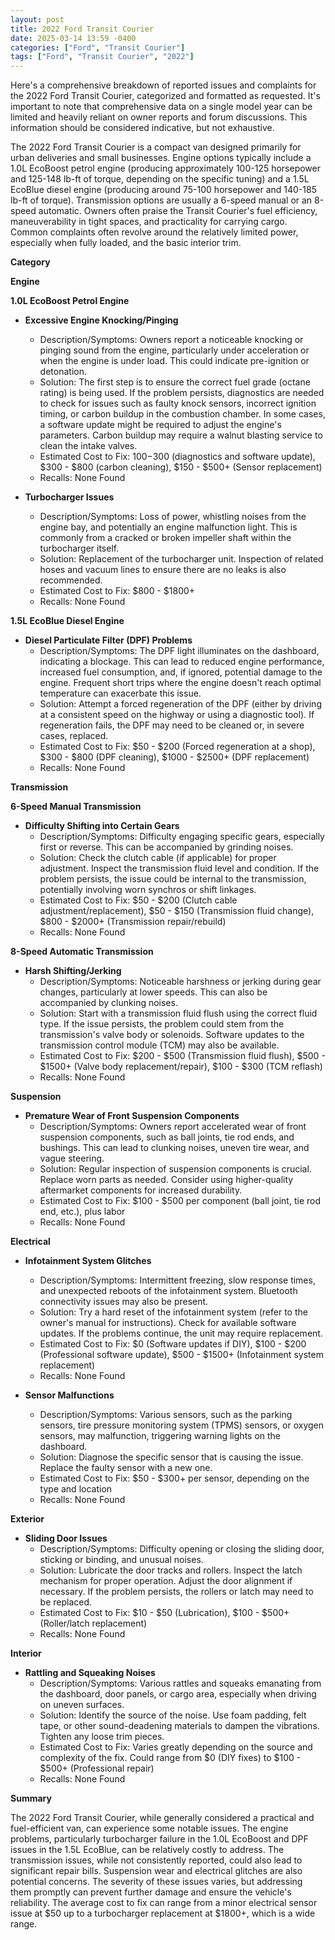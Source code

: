 ```yaml
---
layout: post
title: 2022 Ford Transit Courier
date: 2025-03-14 13:59 -0400
categories: ["Ford", "Transit Courier"]
tags: ["Ford", "Transit Courier", "2022"]
---
```

Here's a comprehensive breakdown of reported issues and complaints for the 2022 Ford Transit Courier, categorized and formatted as requested.  It's important to note that comprehensive data on a single model year can be limited and heavily reliant on owner reports and forum discussions. This information should be considered indicative, but not exhaustive.

The 2022 Ford Transit Courier is a compact van designed primarily for urban deliveries and small businesses.  Engine options typically include a 1.0L EcoBoost petrol engine (producing approximately 100-125 horsepower and 125-148 lb-ft of torque, depending on the specific tuning) and a 1.5L EcoBlue diesel engine (producing around 75-100 horsepower and 140-185 lb-ft of torque). Transmission options are usually a 6-speed manual or an 8-speed automatic. Owners often praise the Transit Courier's fuel efficiency, maneuverability in tight spaces, and practicality for carrying cargo. Common complaints often revolve around the relatively limited power, especially when fully loaded, and the basic interior trim.

**Category**

**Engine**

**1.0L EcoBoost Petrol Engine**

*   **Excessive Engine Knocking/Pinging**
    *   Description/Symptoms: Owners report a noticeable knocking or pinging sound from the engine, particularly under acceleration or when the engine is under load. This could indicate pre-ignition or detonation.
    *   Solution: The first step is to ensure the correct fuel grade (octane rating) is being used. If the problem persists, diagnostics are needed to check for issues such as faulty knock sensors, incorrect ignition timing, or carbon buildup in the combustion chamber. In some cases, a software update might be required to adjust the engine's parameters. Carbon buildup may require a walnut blasting service to clean the intake valves.
    *   Estimated Cost to Fix: $100-$300 (diagnostics and software update), $300 - $800 (carbon cleaning), $150 - $500+ (Sensor replacement)
    *   Recalls: None Found

*   **Turbocharger Issues**
    *   Description/Symptoms: Loss of power, whistling noises from the engine bay, and potentially an engine malfunction light.  This is commonly from a cracked or broken impeller shaft within the turbocharger itself.
    *   Solution: Replacement of the turbocharger unit. Inspection of related hoses and vacuum lines to ensure there are no leaks is also recommended.
    *   Estimated Cost to Fix: $800 - $1800+
    *   Recalls: None Found

**1.5L EcoBlue Diesel Engine**

*   **Diesel Particulate Filter (DPF) Problems**
    *   Description/Symptoms: The DPF light illuminates on the dashboard, indicating a blockage. This can lead to reduced engine performance, increased fuel consumption, and, if ignored, potential damage to the engine. Frequent short trips where the engine doesn't reach optimal temperature can exacerbate this issue.
    *   Solution: Attempt a forced regeneration of the DPF (either by driving at a consistent speed on the highway or using a diagnostic tool). If regeneration fails, the DPF may need to be cleaned or, in severe cases, replaced.
    *   Estimated Cost to Fix: $50 - $200 (Forced regeneration at a shop), $300 - $800 (DPF cleaning), $1000 - $2500+ (DPF replacement)
    *   Recalls: None Found

**Transmission**

**6-Speed Manual Transmission**

*   **Difficulty Shifting into Certain Gears**
    *   Description/Symptoms: Difficulty engaging specific gears, especially first or reverse. This can be accompanied by grinding noises.
    *   Solution: Check the clutch cable (if applicable) for proper adjustment. Inspect the transmission fluid level and condition. If the problem persists, the issue could be internal to the transmission, potentially involving worn synchros or shift linkages.
    *   Estimated Cost to Fix: $50 - $200 (Clutch cable adjustment/replacement), $50 - $150 (Transmission fluid change), $800 - $2000+ (Transmission repair/rebuild)
    *   Recalls: None Found

**8-Speed Automatic Transmission**

*   **Harsh Shifting/Jerking**
    *   Description/Symptoms: Noticeable harshness or jerking during gear changes, particularly at lower speeds. This can also be accompanied by clunking noises.
    *   Solution: Start with a transmission fluid flush using the correct fluid type. If the issue persists, the problem could stem from the transmission's valve body or solenoids. Software updates to the transmission control module (TCM) may also be available.
    *   Estimated Cost to Fix: $200 - $500 (Transmission fluid flush), $500 - $1500+ (Valve body replacement/repair), $100 - $300 (TCM reflash)
    *   Recalls: None Found

**Suspension**

*   **Premature Wear of Front Suspension Components**
    *   Description/Symptoms: Owners report accelerated wear of front suspension components, such as ball joints, tie rod ends, and bushings. This can lead to clunking noises, uneven tire wear, and vague steering.
    *   Solution: Regular inspection of suspension components is crucial. Replace worn parts as needed. Consider using higher-quality aftermarket components for increased durability.
    *   Estimated Cost to Fix: $100 - $500 per component (ball joint, tie rod end, etc.), plus labor
    *   Recalls: None Found

**Electrical**

*   **Infotainment System Glitches**
    *   Description/Symptoms: Intermittent freezing, slow response times, and unexpected reboots of the infotainment system. Bluetooth connectivity issues may also be present.
    *   Solution: Try a hard reset of the infotainment system (refer to the owner's manual for instructions). Check for available software updates. If the problems continue, the unit may require replacement.
    *   Estimated Cost to Fix: $0 (Software updates if DIY), $100 - $200 (Professional software update), $500 - $1500+ (Infotainment system replacement)
    *   Recalls: None Found

*   **Sensor Malfunctions**
    *   Description/Symptoms: Various sensors, such as the parking sensors, tire pressure monitoring system (TPMS) sensors, or oxygen sensors, may malfunction, triggering warning lights on the dashboard.
    *   Solution: Diagnose the specific sensor that is causing the issue. Replace the faulty sensor with a new one.
    *   Estimated Cost to Fix: $50 - $300+ per sensor, depending on the type and location
    *   Recalls: None Found

**Exterior**

*   **Sliding Door Issues**
    *   Description/Symptoms: Difficulty opening or closing the sliding door, sticking or binding, and unusual noises.
    *   Solution: Lubricate the door tracks and rollers. Inspect the latch mechanism for proper operation. Adjust the door alignment if necessary. If the problem persists, the rollers or latch may need to be replaced.
    *   Estimated Cost to Fix: $10 - $50 (Lubrication), $100 - $500+ (Roller/latch replacement)
    *   Recalls: None Found

**Interior**

*   **Rattling and Squeaking Noises**
    *   Description/Symptoms: Various rattles and squeaks emanating from the dashboard, door panels, or cargo area, especially when driving on uneven surfaces.
    *   Solution: Identify the source of the noise. Use foam padding, felt tape, or other sound-deadening materials to dampen the vibrations. Tighten any loose trim pieces.
    *   Estimated Cost to Fix: Varies greatly depending on the source and complexity of the fix. Could range from $0 (DIY fixes) to $100 - $500+ (Professional repair)
    *   Recalls: None Found

**Summary**

The 2022 Ford Transit Courier, while generally considered a practical and fuel-efficient van, can experience some notable issues. The engine problems, particularly turbocharger failure in the 1.0L EcoBoost and DPF issues in the 1.5L EcoBlue, can be relatively costly to address. The transmission issues, while not consistently reported, could also lead to significant repair bills. Suspension wear and electrical glitches are also potential concerns. The severity of these issues varies, but addressing them promptly can prevent further damage and ensure the vehicle's reliability. The average cost to fix can range from a minor electrical sensor issue at $50 up to a turbocharger replacement at $1800+, which is a wide range.

